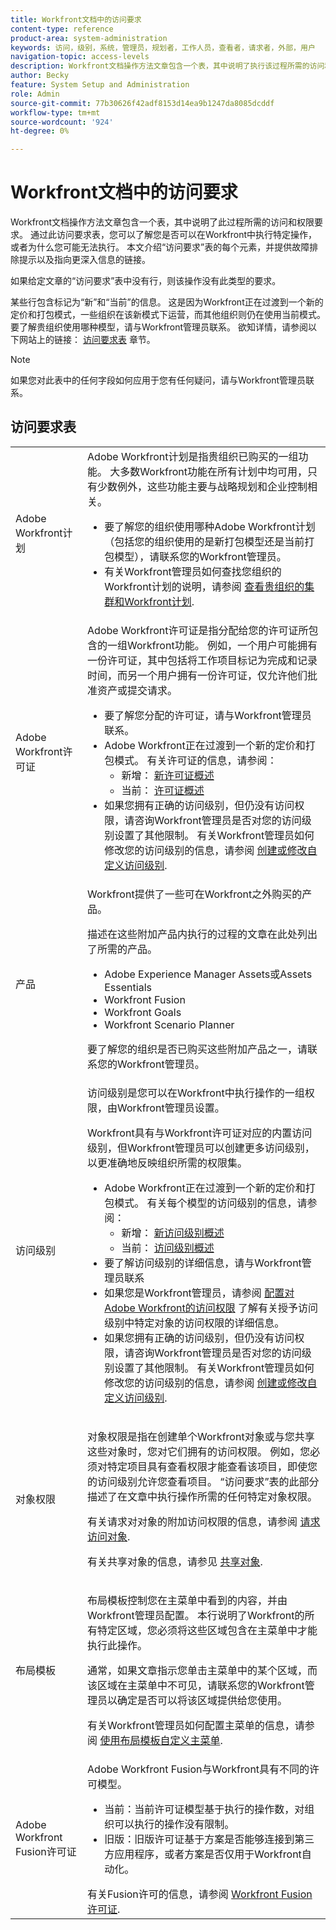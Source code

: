 ```yaml
---
title: Workfront文档中的访问要求
content-type: reference
product-area: system-administration
keywords: 访问，级别，系统，管理员，规划者，工作人员，查看者，请求者，外部，用户
navigation-topic: access-levels
description: Workfront文档操作方法文章包含一个表，其中说明了执行该过程所需的访问和权限。 本文更详细地说明了访问要求表，并包含更多信息的链接。
author: Becky
feature: System Setup and Administration
role: Admin
source-git-commit: 77b30626f42adf8153d14ea9b1247da8085dcddf
workflow-type: tm+mt
source-wordcount: '924'
ht-degree: 0%

---
```


# Workfront文档中的访问要求

Workfront文档操作方法文章包含一个表，其中说明了此过程所需的访问和权限要求。 通过此访问要求表，您可以了解您是否可以在Workfront中执行特定操作，或者为什么您可能无法执行。 本文介绍“访问要求”表的每个元素，并提供故障排除提示以及指向更深入信息的链接。

如果给定文章的“访问要求”表中没有行，则该操作没有此类型的要求。

某些行包含标记为“新”和“当前”的信息。 这是因为Workfront正在过渡到一个新的定价和打包模式，一些组织在该新模式下运营，而其他组织则仍在使用当前模式。 要了解贵组织使用哪种模型，请与Workfront管理员联系。 欲知详情，请参阅以下网站上的链接： [访问要求表](#the-access-requirements-table) 章节。

>[!NOTE]
>
>如果您对此表中的任何字段如何应用于您有任何疑问，请与Workfront管理员联系。

## 访问要求表

<table style="table-layout:auto"> 
 <col> 
 <col> 
 <tbody> 
  <tr> 
   <td role="rowheader">Adobe Workfront计划</td> 
   <td> Adobe Workfront计划是指贵组织已购买的一组功能。 大多数Workfront功能在所有计划中均可用，只有少数例外，这些功能主要与战略规划和企业控制相关。 
   <ul><li>要了解您的组织使用哪种Adobe Workfront计划（包括您的组织使用的是新打包模型还是当前打包模型），请联系您的Workfront管理员。</li>
   <li>有关Workfront管理员如何查找您组织的Workfront计划的说明，请参阅 <a href="/help/quicksilver/administration-and-setup/get-started-wf-administration/firewall-overview.md#view-your-organizations-cluster-and-workfront-plan" class="MCXref xref">查看贵组织的集群和Workfront计划</a>.</li></ul> </td> 
  </tr> 
  <tr> 
   <td role="rowheader">Adobe Workfront许可证</td> 
   <td> Adobe Workfront许可证是指分配给您的许可证所包含的一组Workfront功能。 例如，一个用户可能拥有一份许可证，其中包括将工作项目标记为完成和记录时间，而另一个用户拥有一份许可证，仅允许他们批准资产或提交请求。 <p> 
   <ul>
   <li>要了解您分配的许可证，请与Workfront管理员联系。</li>
   <li>Adobe Workfront正在过渡到一个新的定价和打包模式。 有关许可证的信息，请参阅：
   <ul>
   <li>新增： <a href="/help/quicksilver/administration-and-setup/add-users/how-access-levels-work/licenses-overview.md" class="MCXref xref">新许可证概述</a></li>
   <li>当前： <a href="/help/quicksilver/administration-and-setup/add-users/access-levels-and-object-permissions/wf-licenses.md" class="MCXref xref">许可证概述</a></li></ul></li>
   <li>如果您拥有正确的访问级别，但仍没有访问权限，请咨询Workfront管理员是否对您的访问级别设置了其他限制。 有关Workfront管理员如何修改您的访问级别的信息，请参阅 <a href="/help/quicksilver/administration-and-setup/get-started-wf-administration/firewall-overview.md#view-your-organizations-cluster-and-workfront-plan" class="MCXref xref">创建或修改自定义访问级别</a>.
   </ul>
      </p> </td> 
  </tr> 
  <tr> 
   <td role="rowheader">产品</td> 
   <td>Workfront提供了一些可在Workfront之外购买的产品。
   <p>描述在这些附加产品内执行的过程的文章在此处列出了所需的产品。</p>
   <ul>
   <li>Adobe Experience Manager Assets或Assets Essentials </li>
   <li>Workfront Fusion</li>
   <li>Workfront Goals</li>
   <li>Workfront Scenario Planner</li>
   </ul>
   <p>要了解您的组织是否已购买这些附加产品之一，请联系您的Workfront管理员。</p></td> 
  </tr> 
  <tr> 
   <td role="rowheader">访问级别</td> 
   <td> 访问级别是您可以在Workfront中执行操作的一组权限，由Workfront管理员设置。 <p>Workfront具有与Workfront许可证对应的内置访问级别，但Workfront管理员可以创建更多访问级别，以更准确地反映组织所需的权限集。</p>
   <ul>
    <li>Adobe Workfront正在过渡到一个新的定价和打包模式。 有关每个模型的访问级别的信息，请参阅：
   <ul>
   <li>新增： <a href="/help/quicksilver/administration-and-setup/add-users/how-access-levels-work/access-level-overview.md" class="MCXref xref">新访问级别概述</a></li>
   <li>当前： <a href="/help/quicksilver/administration-and-setup/add-users/access-levels-and-object-permissions/access-levels-overview.md" class="MCXref xref">访问级别概述</a></li></ul></li>
    <li>要了解访问级别的详细信息，请与Workfront管理员联系</li>
    <li>如果您是Workfront管理员，请参阅 <a href="/help/quicksilver/administration-and-setup/add-users/configure-and-grant-access/configure-access.md" class="MCXref xref">配置对Adobe Workfront的访问权限</a> 了解有关授予访问级别中特定对象的访问权限的详细信息。</li>  
   <li>如果您拥有正确的访问级别，但仍没有访问权限，请咨询Workfront管理员是否对您的访问级别设置了其他限制。 有关Workfront管理员如何修改您的访问级别的信息，请参阅 <a href="/help/quicksilver/administration-and-setup/add-users/configure-and-grant-access/create-modify-access-levels.md" class="MCXref xref">创建或修改自定义访问级别</a>.</li>
    </td>
  </tr> 
  <tr> 
   <td role="rowheader">对象权限</td> 
   <td><p>对象权限是指在创建单个Workfront对象或与您共享这些对象时，您对它们拥有的访问权限。 例如，您必须对特定项目具有查看权限才能查看该项目，即使您的访问级别允许您查看项目。 “访问要求”表的此部分描述了在文章中执行操作所需的任何特定对象权限。</p>
   <p>有关请求对对象的附加访问权限的信息，请参阅 <a href="/help/quicksilver/workfront-basics/grant-and-request-access-to-objects/request-access.md" class="MCXref xref">请求访问对象</a>.</p><p>有关共享对象的信息，请参见 <a href="/help/quicksilver/workfront-basics/grant-and-request-access-to-objects/share-an-object.md" class="MCXref xref">共享对象</a>.</p></td> 
  </tr> 
  <tr> 
   <td role="rowheader">布局模板</td> 
   <td><p>布局模板控制您在主菜单中看到的内容，并由Workfront管理员配置。 本行说明了Workfront的所有特定区域，您必须将这些区域包含在主菜单中才能执行此操作。</p><p>通常，如果文章指示您单击主菜单中的某个区域，而该区域在主菜单中不可见，请联系您的Workfront管理员以确定是否可以将该区域提供给您使用。</p><p>
   有关Workfront管理员如何配置主菜单的信息，请参阅 <a href="/help/quicksilver/administration-and-setup/customize-workfront/use-layout-templates/customize-main-menu.md" class="MCXref xref">使用布局模板自定义主菜单</a>.</p>
   </td> 
  </tr> 
  <tr> 
   <td role="rowheader">Adobe Workfront Fusion许可证</td> 
   <td>Adobe Workfront Fusion与Workfront具有不同的许可模型。 
   <ul><li>当前：当前许可证模型基于执行的操作数，对组织可以执行的操作没有限制。 </li>
   <li>旧版：旧版许可证基于方案是否能够连接到第三方应用程序，或者方案是否仅用于Workfront自动化。 </li>
   </ul>
   有关Fusion许可的信息，请参阅 <a href="/help/quicksilver/workfront-fusion/get-started/license-automation-vs-integration.md" class="MCXref xref">Workfront Fusion许可证</a>.
   </td> 
  </tr> 
 </tbody> 
</table>


